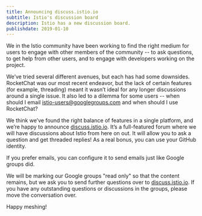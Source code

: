 ```yaml
---
title: Announcing discuss.istio.io
subtitle: Istio's discussion board
description: Istio has a new discussion board.
publishdate: 2019-01-10
---
```


We in the Istio community have been working to find the right medium for users to engage with other members of the community -- to ask questions,
to get help from other users, and to engage with developers working on the project.

We’ve tried several different avenues, but each has had some downsides. RocketChat was our most recent endeavor, but the lack of certain
features (for example, threading) meant it wasn’t ideal for any longer discussions around a single issue. It also led to a dilemma for
some users -- when should I email istio-users@googlegroups.com and when should I use RocketChat?

We think we’ve found the right balance of features in a single platform, and we’re happy to announce
[discuss.istio.io](https://discuss.istio.io). It’s a full-featured forum where we will have discussions about Istio from here on out.
It will allow you to ask a question and get threaded replies! As a real bonus, you can use your GitHub identity.

If you prefer emails, you can configure it to send emails just like Google groups did.

We will be marking our Google groups "read only" so that the content remains, but we ask you to send further questions over to
[discuss.istio.io](https://discuss.istio.io). If you have any outstanding questions or discussions in the groups, please move the conversation over.

Happy meshing!
